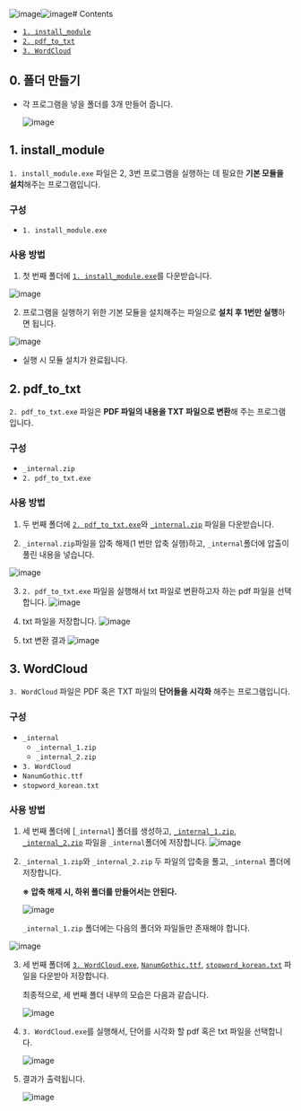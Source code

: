 ![image](https://github.com/lllilililli/Test_code/assets/130049769/3d1148ff-510f-41d2-b6b9-2f32024fd568)![image](https://github.com/lllilililli/Test_code/assets/130049769/78bea7ac-9496-444b-a9f0-ebcc46981bf5)# Contents

- [`1. install_module`](#1-install_module)
- [`2. pdf_to_txt`](#2-pdf_to_txt)
- [`3. WordCloud`](#3-wordcloud)

## 0. 폴더 만들기

- 각 프로그램을 넣을 폴더를 3개 만들어 줍니다.

  ![image](https://github.com/lllilililli/Test_code/assets/130049769/59b522f6-f6f6-40cf-be89-c8b828692fff)

## 1. install_module
`1. install_module.exe` 파일은 2, 3번 프로그램을 실행하는 데 필요한 **기본 모듈을 설치**해주는 프로그램입니다.

### 구성
- `1. install_module.exe`

### 사용 방법
1. 첫 번째 폴더에 [`1. install_module.exe`](https://github.com/lllilililli/Test_code/blob/main/WordCloud/Text%20Extractor/Text_Extractor_1.0.0/Folder/1.%20install_module/1.%20install_module.exe)를 다운받습니다.
  
![image](https://github.com/lllilililli/Test_code/assets/130049769/a03ca5f0-9825-428c-89a3-75c157d27855)


2. 프로그램을 실행하기 위한 기본 모듈을 설치해주는 파일으로 **설치 후 1번만 실행**하면 됩니다. 

![image](https://github.com/lllilililli/Test_code/assets/130049769/0dfc4975-5c75-43fe-9c67-f0541af207ad)

- 실행 시 모듈 설치가 완료됩니다.

## 2. pdf_to_txt
`2. pdf_to_txt.exe` 파일은 **PDF 파일의 내용을 TXT 파일으로 변환**해 주는 프로그램입니다.

### 구성
- `_internal.zip`
- `2. pdf_to_txt.exe`

### 사용 방법
1. 두 번째 폴더에 [`2. pdf_to_txt.exe`](https://github.com/lllilililli/Test_code/blob/main/WordCloud/Text%20Extractor/Text_Extractor_1.0.0/Folder/2.%20pdf_to_txt/2.%20pdf_to_txt.exe)와 [`_internal.zip`](https://github.com/lllilililli/Test_code/blob/main/WordCloud/Text%20Extractor/Text_Extractor_1.0.0/Folder/2.%20pdf_to_txt/_internal.zip) 파일을 다운받습니다.

2. `_internal.zip`파일을 압축 해제(1 번만 압축 실행)하고, `_internal`폴더에 압출이 풀린 내용을 넣습니다.

![image](https://github.com/lllilililli/Test_code/assets/130049769/e96ddec6-c390-4489-89fa-f12b5250f477)

3. `2. pdf_to_txt.exe` 파일을 실행해서 txt 파일로 변환하고자 하는 pdf 파일을 선택합니다.
   ![image](https://github.com/lllilililli/Test_code/assets/130049769/f8ec75dd-6f2f-4f0d-8c61-ec0beb5ddcca)

4. txt 파일을 저장합니다.
   ![image](https://github.com/lllilililli/Test_code/assets/130049769/fbdf2fbe-a59d-4002-91b0-05df3813d6a4)

5. txt 변환 결과
   ![image](https://github.com/lllilililli/Test_code/assets/130049769/be3c69e8-4f0f-430e-9f69-d6bb89d01961)


## 3. WordCloud
`3. WordCloud` 파일은 PDF 혹은 TXT 파일의 **단어들을 시각화** 해주는 프로그램입니다.

### 구성
- `_internal`
  - `_internal_1.zip`
  - `_internal_2.zip`
- `3. WordCloud`
- `NanumGothic.ttf`
- `stopword_korean.txt`

 
### 사용 방법
1. 세 번째 폴더에 [`_internal`] 폴더를 생성하고, [`_internal_1.zip`](https://github.com/lllilililli/Test_code/blob/main/WordCloud/Text%20Extractor/Text_Extractor_1.0.0/Folder/3.%20WordCloud/_internal/_internal_1.zip), [`_internal_2.zip`](https://github.com/lllilililli/Test_code/blob/main/WordCloud/Text%20Extractor/Text_Extractor_1.0.0/Folder/3.%20WordCloud/_internal/_internal_2.zip) 파일을 `_internal`폴더에 저장합니다.
   ![image](https://github.com/lllilililli/Test_code/assets/130049769/b0351489-d2a4-4530-91da-8ed95de39b1d)

2. `_internal_1.zip`와 `_internal_2.zip` 두 파일의 압축을 풀고, `_internal` 폴더에 저장합니다.

   **※ 압축 해제 시, 하위 폴더를 만들어서는 안된다.**
   
   ![image](https://github.com/lllilililli/Test_code/assets/130049769/6941a9db-a184-434c-b16d-91f300d54381)


   `_internal_1.zip` 폴더에는 다음의 폴더와 파일들만 존재해야 합니다.

  ![image](https://github.com/lllilililli/Test_code/assets/130049769/08aec3b2-2ff0-4ae4-9ff4-db44b24b3bcf)



3. 세 번째 폴더에 [`3. WordCloud.exe`](https://github.com/lllilililli/Test_code/blob/main/WordCloud/Text%20Extractor/Text_Extractor_1.0.0/Folder/3.%20WordCloud/3.%20WordCloud.exe), [`NanumGothic.ttf`](https://github.com/lllilililli/Test_code/blob/main/WordCloud/Text%20Extractor/Text_Extractor_1.0.0/Folder/3.%20WordCloud/NanumGothic.ttf), [`stopword_korean.txt`](https://github.com/lllilililli/Test_code/blob/main/WordCloud/Text%20Extractor/Text_Extractor_1.0.0/Folder/3.%20WordCloud/stopword_korean.txt) 파일을 다운받아 저장합니다.

   최종적으로, 세 번째 폴더 내부의 모습은 다음과 같습니다.

   ![image](https://github.com/lllilililli/Test_code/assets/130049769/f0d48eff-db79-4b4e-b13e-21b56f0c9b69)


4. `3. WordCloud.exe`를 실행해서, 단어를 시각화 할 pdf 혹은 txt 파일을 선택합니다.
   
   ![image](https://github.com/lllilililli/Test_code/assets/130049769/040ea1d9-4862-4170-80f5-64274f8f5e77)


5. 결과가 출력됩니다.

   ![image](https://github.com/lllilililli/Test_code/assets/130049769/b3d8026b-b5a3-4045-833f-1a00127d1f82)




   
